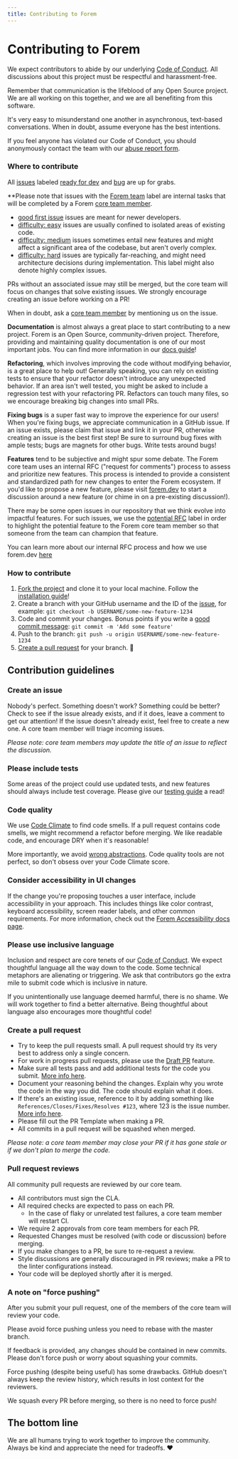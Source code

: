 ```yaml
---
title: Contributing to Forem
---
```


# Contributing to Forem

We expect contributors to abide by our underlying
[Code of Conduct](https://dev.to/code-of-conduct). All discussions about this
project must be respectful and harassment-free.

Remember that communication is the lifeblood of any Open Source project. We are
all working on this together, and we are all benefiting from this software.

It's very easy to misunderstand one another in asynchronous, text-based
conversations. When in doubt, assume everyone has the best intentions.

If you feel anyone has violated our Code of Conduct, you should anonymously
contact the team with our [abuse report form](https://dev.to/report-abuse).

### Where to contribute

All [issues](https://github.com/forem/forem/issues) labeled
[ready for dev](https://github.com/forem/forem/issues?q=is%3Aissue+is%3Aopen+label%3A%22ready+for+dev%22)
and
[bug](https://github.com/forem/forem/issues?q=is%3Aissue+is%3Aopen+label%3A%22type%3A+bug%22+label%3Abug)
are up for grabs.

\*\*Please note that issues with the
[Forem team](https://github.com/forem/forem/labels/Forem%20team) label are
internal tasks that will be completed by a Forem
[core team member](https://github.com/forem/forem/#core-team).

- [good first issue](https://github.com/forem/forem/issues?utf8=%E2%9C%93&q=is%3Aissue+is%3Aopen+label%3A%22good+first+issue%22+)
  issues are meant for newer developers.
- [difficulty: easy](https://github.com/forem/forem/issues?q=is%3Aopen+is%3Aissue+label%3A%22difficulty%3A+easy%22)
  issues are usually confined to isolated areas of existing code.
- [difficulty: medium](https://github.com/forem/forem/issues?q=is%3Aopen+is%3Aissue+label%3A%22difficulty%3A+medium%22)
  issues sometimes entail new features and might affect a significant area of
  the codebase, but aren't overly complex.
- [difficulty: hard](https://github.com/forem/forem/issues?q=is%3Aopen+is%3Aissue+label%3A%22difficulty%3A+hard%22)
  issues are typically far-reaching, and might need architecture decisions
  during implementation. This label might also denote highly complex issues.

PRs without an associated issue may still be merged, but the core team will
focus on changes that solve existing issues. We strongly encourage creating an
issue before working on a PR!

When in doubt, ask a
[core team member](https://github.com/forem/forem/#core-team) by mentioning us
on the issue.

**Documentation** is almost always a great place to start contributing to a new
project. Forem is an Open Source, community-driven project. Therefore, providing
and maintaining quality documentation is one of our most important jobs. You can
find more information in our
[docs guide](https://docs.forem.com/contributing/docs)!

**Refactoring**, which involves improving the code without modifying behavior,
is a great place to help out! Generally speaking, you can rely on existing tests
to ensure that your refactor doesn't introduce any unexpected behavior. If an
area isn't well tested, you might be asked to include a regression test with
your refactoring PR. Refactors can touch many files, so we encourage breaking
big changes into small PRs.

**Fixing bugs** is a super fast way to improve the experience for our users!
When you're fixing bugs, we appreciate communication in a GitHub issue. If an
issue exists, please claim that issue and link it in your PR, otherwise creating
an issue is the best first step! Be sure to surround bug fixes with ample tests;
bugs are magnets for other bugs. Write tests around bugs!

**Features** tend to be subjective and might spur some debate. The Forem core
team uses an internal RFC ("request for comments") process to assess and
prioritize new features. This process is intended to provide a consistent and
standardized path for new changes to enter the Forem ecosystem. If you'd like to
propose a new feature, please visit [forem.dev](https://forem.dev) to start a
discussion around a new feature (or chime in on a pre-existing discussion!).

There may be some open issues in our repository that we think evolve into
impactful features. For such issues, we use the
[potential RFC](https://github.com/forem/forem/labels/potential%20RFC) label in
order to highlight the potential feature to the Forem core team member so that
someone from the team can champion that feature.

You can learn more about our internal RFC process and how we use forem.dev
[here](https://forem.dev/foremteam/internal-rfc-process-and-forem-dev-discussions-3gl4)

### How to contribute

1. [Fork the project](https://docs.forem.com/getting-started/forking/) and clone
   it to your local machine. Follow the
   [installation guide](https://docs.forem.com/installation/)!
2. Create a branch with your GitHub username and the ID of the
   [issue](https://github.com/forem/forem/issues), for example:
   `git checkout -b USERNAME/some-new-feature-1234`
3. Code and commit your changes. Bonus points if you write a
   [good commit message](https://chris.beams.io/posts/git-commit/):
   `git commit -m 'Add some feature'`
4. Push to the branch: `git push -u origin USERNAME/some-new-feature-1234`
5. [Create a pull request](https://docs.forem.com/getting-started/pull-request/)
   for your branch. 🎉

## Contribution guidelines

### Create an issue

Nobody's perfect. Something doesn't work? Something could be better? Check to
see if the issue already exists, and if it does, leave a comment to get our
attention! If the issue doesn't already exist, feel free to create a new one. A
core team member will triage incoming issues.

_Please note: core team members may update the title of an issue to reflect the
discussion._

### Please include tests

Some areas of the project could use updated tests, and new features should
always include test coverage. Please give our
[testing guide](https://docs.forem.com/tests/) a read!

### Code quality

We use [Code Climate](https://codeclimate.com/) to find code smells. If a pull
request contains code smells, we might recommend a refactor before merging. We
like readable code, and encourage DRY when it's reasonable!

More importantly, we avoid
[wrong abstractions](https://www.sandimetz.com/blog/2016/1/20/the-wrong-abstraction).
Code quality tools are not perfect, so don't obsess over your Code Climate
score.

### Consider accessibility in UI changes

If the change you're proposing touches a user interface, include accessibility
in your approach. This includes things like color contrast, keyboard
accessibility, screen reader labels, and other common requirements. For more
information, check out the
[Forem Accessibility docs page](https://docs.forem.com/frontend/accessibility).

### Please use inclusive language

Inclusion and respect are core tenets of our
[Code of Conduct](https://dev.to/code-of-conduct). We expect thoughtful language
all the way down to the code. Some technical metaphors are alienating or
triggering. We ask that contributors go the extra mile to submit code which is
inclusive in nature.

If you unintentionally use language deemed harmful, there is no shame. We will
work together to find a better alternative. Being thoughtful about language also
encourages more thoughtful code!

### Create a pull request

- Try to keep the pull requests small. A pull request should try its very best
  to address only a single concern.
- For work in progress pull requests, please use the
  [Draft PR](https://github.blog/2019-02-14-introducing-draft-pull-requests/)
  feature.
- Make sure all tests pass and add additional tests for the code you submit.
  [More info here](https://docs.forem.com/tests/).
- Document your reasoning behind the changes. Explain why you wrote the code in
  the way you did. The code should explain what it does.
- If there's an existing issue, reference to it by adding something like
  `References/Closes/Fixes/Resolves #123`, where 123 is the issue number.
  [More info here](https://github.com/blog/1506-closing-issues-via-pull-requests).
- Please fill out the PR Template when making a PR.
- All commits in a pull request will be squashed when merged.

_Please note: a core team member may close your PR if it has gone stale or if we
don't plan to merge the code._

### Pull request reviews

All community pull requests are reviewed by our core team.

- All contributors must sign the CLA.
- All required checks are expected to pass on each PR.
  - In the case of flaky or unrelated test failures, a core team member will
    restart CI.
- We require 2 approvals from core team members for each PR.
- Requested Changes must be resolved (with code or discussion) before merging.
- If you make changes to a PR, be sure to re-request a review.
- Style discussions are generally discouraged in PR reviews; make a PR to the
  linter configurations instead.
- Your code will be deployed shortly after it is merged.

### A note on "force pushing"

After you submit your pull request, one of the members of the core team will
review your code.

Please avoid force pushing unless you need to rebase with the master branch.

If feedback is provided, any changes should be contained in new commits. Please
don't force push or worry about squashing your commits.

Force pushing (despite being useful) has some drawbacks. GitHub doesn't always
keep the review history, which results in lost context for the reviewers.

We squash every PR before merging, so there is no need to force push!

## The bottom line

We are all humans trying to work together to improve the community. Always be
kind and appreciate the need for tradeoffs. ❤️
